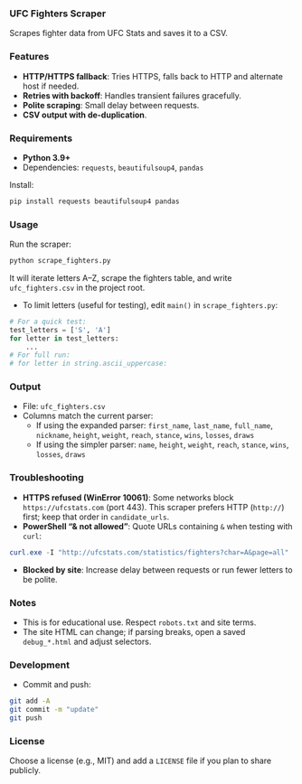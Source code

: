 
### UFC Fighters Scraper

Scrapes fighter data from UFC Stats and saves it to a CSV.

### Features
- **HTTP/HTTPS fallback**: Tries HTTPS, falls back to HTTP and alternate host if needed.
- **Retries with backoff**: Handles transient failures gracefully.
- **Polite scraping**: Small delay between requests.
- **CSV output with de-duplication**.

### Requirements
- **Python 3.9+**
- Dependencies: `requests`, `beautifulsoup4`, `pandas`

Install:
```bash
pip install requests beautifulsoup4 pandas
```

### Usage
Run the scraper:
```bash
python scrape_fighters.py
```

It will iterate letters A–Z, scrape the fighters table, and write `ufc_fighters.csv` in the project root.

- To limit letters (useful for testing), edit `main()` in `scrape_fighters.py`:
```python
# For a quick test:
test_letters = ['S', 'A']
for letter in test_letters:
    ...
# For full run:
# for letter in string.ascii_uppercase:
```

### Output
- File: `ufc_fighters.csv`
- Columns match the current parser:
  - If using the expanded parser: `first_name`, `last_name`, `full_name`, `nickname`, `height`, `weight`, `reach`, `stance`, `wins`, `losses`, `draws`
  - If using the simpler parser: `name`, `height`, `weight`, `reach`, `stance`, `wins`, `losses`, `draws`

### Troubleshooting
- **HTTPS refused (WinError 10061)**: Some networks block `https://ufcstats.com` (port 443). This scraper prefers HTTP (`http://`) first; keep that order in `candidate_urls`.
- **PowerShell “& not allowed”**: Quote URLs containing `&` when testing with `curl`:
```powershell
curl.exe -I "http://ufcstats.com/statistics/fighters?char=A&page=all"
```
- **Blocked by site**: Increase delay between requests or run fewer letters to be polite.

### Notes
- This is for educational use. Respect `robots.txt` and site terms.
- The site HTML can change; if parsing breaks, open a saved `debug_*.html` and adjust selectors.

### Development
- Commit and push:
```bash
git add -A
git commit -m "update"
git push
```

### License
Choose a license (e.g., MIT) and add a `LICENSE` file if you plan to share publicly.
